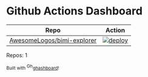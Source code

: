 # Github Actions Dashboard

<!-- NOTE: this file is generated by ghashboard.  Do NOT edit by hand!  -->

| Repo | Action |
| ---- | ------ |
| [AwesomeLogos/bimi-explorer](https://github.com/AwesomeLogos/bimi-explorer) | [![deploy](https://github.com/AwesomeLogos/bimi-explorer/workflows/deploy/badge.svg)](https://github.com/AwesomeLogos/bimi-explorer/actions?query=workflow%3Adeploy%20branch%3Amain)

Repos: 1

<small>Built with <a href="https://github.com/fileformat/ghashboard"><img src="https://ghashboard.marcuse.info/favicon.svg" alt="Ghashboard logo" height="16" />ghashboard</a>!</small>
